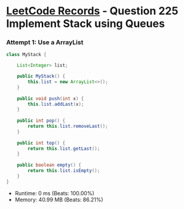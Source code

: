 # [LeetCode Records](../README.md) - Question 225 Implement Stack using Queues

### Attempt 1: Use a ArrayList
```java
class MyStack {

    List<Integer> list;

    public MyStack() {
        this.list = new ArrayList<>();
    }
    
    public void push(int x) {
        this.list.addLast(x);
    }
    
    public int pop() {
        return this.list.removeLast();
    }
    
    public int top() {
        return this.list.getLast();
    }
    
    public boolean empty() {
        return this.list.isEmpty();
    }
}
```
- Runtime: 0 ms (Beats: 100.00%)
- Memory: 40.99 MB (Beats: 86.21%)

<br>

